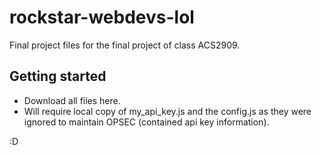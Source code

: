 # rockstar-webdevs-lol
Final project files for the final project of class ACS2909.

<h2>Getting started</h2>
<ul>
  <li>Download all files here.</li>
  <li>Will require local copy of my_api_key.js and the config.js as they were ignored to maintain OPSEC (contained api key information).</li>
</ul>


:D
